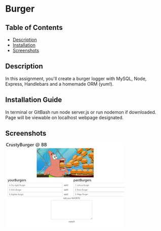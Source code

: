 # Burger

## Table of Contents
* [Description](#Description)
* [Installation](#Installation-Guide)
* [Screenshots](#ScreenShots)

## Description
In this assignment, you'll create a burger logger with MySQL, Node, Express, Handlebars and a homemade ORM (yum!).

## Installation Guide
In terminal or GitBash run node server.js or run nodemon if downloaded. Page will be viewable on localhost webpage designated.

## Screenshots
![burger](public\assests\img\Capture.JPG)
